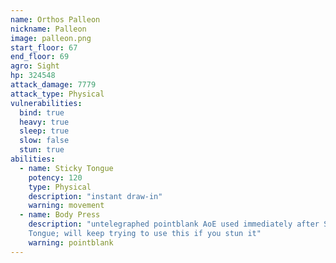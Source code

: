 ```yaml
---
name: Orthos Palleon
nickname: Palleon
image: palleon.png
start_floor: 67
end_floor: 69
agro: Sight
hp: 324548
attack_damage: 7779
attack_type: Physical
vulnerabilities:
  bind: true
  heavy: true
  sleep: true
  slow: false
  stun: true
abilities:
  - name: Sticky Tongue
    potency: 120
    type: Physical
    description: "instant draw-in"
    warning: movement
  - name: Body Press
    description: "untelegraphed pointblank AoE used immediately after Sticky
    Tongue; will keep trying to use this if you stun it"
    warning: pointblank
---
```

